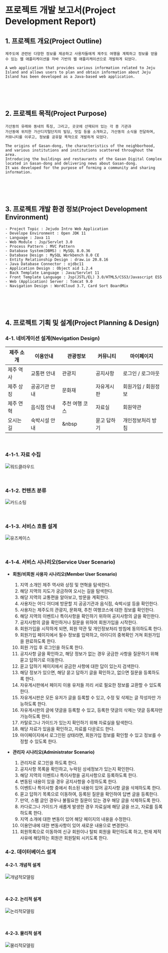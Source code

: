 # 프로젝트 개발 보고서(Project Development Report)

## 1. 프로젝트 개요(Project Outline)
    제주도에 관련된 다양한 정보를 제공하고 사용자들에게 제주도 여행을 계획하고 정보를 얻을 수 있는 웹 애플리케이션을 자바 기반의 웹 애플리케이션으로 개발하게 되었다.

    A web application that provides various information related to Jeju Island and allows users to plan and obtain information about Jeju Island has been developed as a Java-based web application.

<br><br><Br>

## 2. 프로젝트 목적(Project Purpose)
    가산동의 유래와 동네의 특징, 그리고, 곳곳에 산재되어 있는 각 종 기관과 
    가산동에 위치한 가산디지털단지의 빌딩, 맛집 등을 소개하고, 가산동의 소식을 전달하며,
    커뮤니티를 이루고, 정보를 공유할 목적으로 개발하게 되었다.

    The origins of Gasan-dong, the characteristics of the neighborhood, and various institutions and institutions scattered throughout the area.
    Introducing the buildings and restaurants of the Gasan Digital Complex located in Gasan-dong and delivering news about Gasan-dong.
    It was developed for the purpose of forming a community and sharing information.

<br><br><br>

## 3. 프로젝트 개발 환경 정보(Project Development Environment)
    - Project Topic : Jejudo Intro Web Application
    - Develope Environment : Open JDK 11
    - Language : Java 11
    - Web Module : Jsp/Servlet 3.0
    - Process Pattern : MVC Pattern
    - Database System(DBMS) : MySQL 8.0.36
    - Database Design : MySQL Workbench 8.0 CE
    - Entity Relationship Design : draw.io 20.8.16
    - Java Database Connector : ojdbc11
    - Application Design : Object aid 1.2.4
    - Back Template Language : Java/Servlet 11
    - Front Template Language : Jsp(JSTL/EL) 3.0/HTML5/CSS3/Javascript ES5
    - Web (Application) Server : Tomcat 9.0
    - Navigation Design : WordCloud 3.7, Card Sort BoardMix

<br><br><br>

## 4. 프로젝트 기획 및 설계(Project Planning & Design)


### 4-1. 네비게이션 설계(Nevigation Design)

| 제주 소개 | 이용안내 | 관광정보 | 커뮤니티 | 마이페이지 |
|----------|----------|----------|----------|----------|
| 제주 역사 | 교통편 안내 | 관광지 | 공지사항 | 로그인 / 로그아웃 |
| 제주 상징 | 공공기관 안내 | 문화재 | 자유게시판 | 회원가입 / 회원정보 |
| 제주 연혁 | 음식점 안내 | 추천 여행 코스	| 자료실 | 회원약관 |
| 오시는 길 | 숙박시설 안내 | &nbsp | 묻고 답하기 | 개인정보처리 방침 |

<br>

### 4-1-1. 자료 수집

![워드클라우드](./design/wordcloud.png)

<br>

### 4-1-2. 컨텐츠 분류

![카드소팅](./design/menufile.png)

<br>

### 4-1-3. 서비스 흐름 설계

![유즈케이스](./design/usecaseTest.png)

<br>

### 4-1-4. 서비스 시나리오(Service User Scenario)
* **회원/비회원 사용자 시나리오(Member User Scenario)**

	1) 지역 소개인 제주 역사와 상징 및 연혁을 탐색한다.
	2) 해당 지역의 지도가 궁금하여 오시는 길을 탐색한다.
	3) 해당 지역의 교통편을 알아보고, 방문을 계획한다.
	4) 사용자는 어디 어디에 방문할 지 공공기관과 음식점, 숙박시설 등을 확인한다.
	5) 사용자는 제주도의 관광지, 문화재, 추천 여행코스에 대한 정보를 확인한다.
	6) 해당 지역의 이벤트나 특이사항을 확인하기 위하여 공지사항의 글을 확인한다.
	7) 공지사항의 글을 확인하거나 질문을 위하여 회원가입을 시작한다.
	8) 회원가입을 시작하게 되면, 회원 약관 및 개인정보처리 방침에 동의하도록 한다.
	9)  회원가입 페이지에서 필수 정보를 입력하고, 아이디의 중복확인 거쳐 회원가입을 완료하도록 한다.
	10) 회원 가입 후 로그인을 하도록 한다.
	11) 공지사항 글을 확인하고, 해당 정보가 없는 경우 궁금한 사항을 질문하기 위해 묻고 답하기로 이동한다.
	12) 묻고 답하기 페이지에서 궁금한 사항에 대한 답이 있는지 검색한다.
	13) 해당 정보가 있으면, 해당 묻고 답하기 글을 확인하고, 없으면 질문을 등록하도록 한다.
	14) 자유게시판에서 페이지 이용 유저들 끼리 서로 필요한 정보를 교환할 수 있도록 한다.
	15) 자유게시판은 모든 유저가 글을 등록할 수 있고, 수정 및 삭제는 글 작성자만 가능하도록 한다.
	16) 자유게시판의 글에 댓글을 등록할 수 있고, 등록한 댓글의 삭제는 댓글 등록자만 가능하도록 한다.
	17) 카탈로그나 가이드가 있는지 확인하기 위해 자료실을 탐색한다.
	18) 해당 자료가 있음을 확인하고, 자료를 다운로드 한다.
	19) 마이페이지에서 로그인된 상태라면, 회원가입 정보를 확인할 수 있고 정보를 수정할 수 있도록 한다.

* **관리자 시나리오(Administrator Scenario)**
	1) 관리자로 로그인을 하도록 한다.
	2) 공지사항 목록을 확인하고, 누락된 상세정보가 있는지 확인한다.
	3) 해당 지역의 이벤트나 특이사항을 공지사항으로 등록하도록 한다.
	4) 변동된 내용이 있을 경우 공지사항을 수정하도록 한다.
	5) 이벤트나 특이사항 중에서 취소된 내용이 있어 공지사항 글을 삭제하도록 한다.
	6) 묻고 답하기 목록으로 이동하여, 등록된 질문을 확인하여 답변 글을 등록한다.
	7) 만약, 스팸 글인 경우나 불필요한 질문이 있는 경우 해당 글을 삭제하도록 한다.
	8) 카다로그나 가이드가 새롭게 발생한 경우 자료실에 해당 글을 쓰고, 자료를 등록하도록 한다.
	9) 지역 소개에 대한 변동이 있어 해당 페이지의 내용을 수정한다.
	10) 이용안내에 대한 변동사항이 있어 새로운 내용으로 변경한다.
	11) 회원목록으로 이동하여 신규 회원이나 탈퇴 회원을 확인하도록 하고, 
	현재 제적 사유에 해당하는 회원은 회원탈퇴 시키도록 한다.

### 4-2. 데이터베이스 설계

#### 4-2-1. 개념적 설계

![개념적모델링](./design/info_erdTest.png)

<br>

#### 4-2-2. 논리적 설계

![논리적모델링](./design/logical_erdTest.png)

<br>

#### 4-2-3. 물리적 설계

![물리적모델링](./design/physical_erdTest.png)

<br>